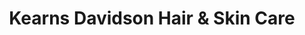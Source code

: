 ---
title: "Kearns Davidson Hair & Skin Care"
url: /toronto/kearns-davidson-hair-und-skin-care/
shop: Friseur
---